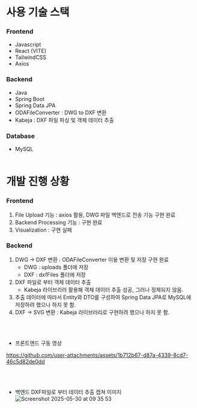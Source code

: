 # 사용 기술 스택
### Frontend
- Javascript
- React (VITE)
- TailwindCSS
- Axios
### Backend
- Java
- Spring Boot
- Spring Data JPA
- ODAFileConverter : DWG to DXF 변환
- Kabeja : DXF 파일 파싱 및 객체 데이터 추출
### Database
- MySQL
<br></br>

# 개발 진행 상황
### Frontend
1. File Upload 기능 : axios 활용, DWG 파일 백엔드로 전송 기능 구현 완료
2. Backend Processing 기능 : 구현 완료
3. Visualization : 구현 실패

### Backend
1. DWG -> DXF 변환 : ODAFileConverter 이용 변환 및 저장 구현 완료
   - DWG : uploads 폴더에 저장
   - DXF : dxfFiles 폴더에 저장
2. DXF 파일로 부터 객체 데이터 추출
   - Kabeja 라이브리러 활용해 객체 데이터 추출 성공, 그러나 정제되지 않음.
3. 추출 데이터에 따라서 Entity와 DTO를 구성하여 Spring Data JPA로 MySQL에 저장하려 했으나 하지 못 함.
4. DXF -> SVG 변환 : Kabeja 라이브러리로 구현하려 했으나 하지 못 함.

<br></br>
- 프론트엔드 구동 영상

https://github.com/user-attachments/assets/1b712b67-d87a-4339-8cd7-46c5d82de0dd

<br></br>
- 백엔드 DXF파일로 부터 데이터 추출 캡쳐 이미지
![Screenshot 2025-05-30 at 09 35 53](https://github.com/user-attachments/assets/74f2ceaa-c127-482e-84e5-485c68125131)

